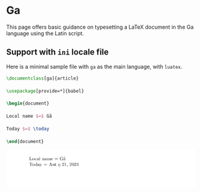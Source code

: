 # Ga

This page offers basic guidance on typesetting a LaTeX document in the
Ga language using the Latin script.

## Support with `ini` locale file

Here is a minimal sample file with `ga` as the main language, with `luatex`.

```tex
\documentclass[ga]{article}

\usepackage[provide=*]{babel}

\begin{document}

Local name $=$ Gã

Today $=$ \today

\end{document}
```

![](../media/locale-ga.png)